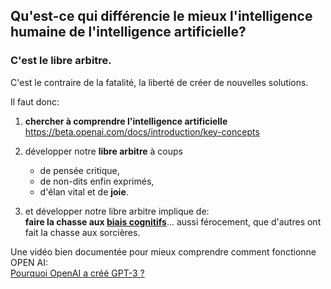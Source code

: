 ## Qu'est-ce qui différencie le mieux l'intelligence humaine de l'intelligence artificielle?
### C'est le libre arbitre.
C'est le contraire de la fatalité, la liberté de créer de nouvelles solutions.

Il faut donc:
1. __chercher à comprendre l'intelligence artificielle__  
   https://beta.openai.com/docs/introduction/key-concepts

2. développer notre __libre arbitre__ à coups
    - de pensée critique,
    - de non-dits enfin exprimés,
    - d'élan vital et de __joie__.
  
3. et développer notre libre arbitre implique de:  
__faire la chasse aux [biais cognitifs](https://fr.wikipedia.org/wiki/Biais_cognitif#/media/Fichier:The_Cognitive_Bias_Codex_(French)_-_John_Manoogian_III_(jm3).svg)__... aussi férocement, que d'autres ont fait la chasse aux sorcières.  
  
Une vidéo bien documentée pour mieux comprendre comment fonctionne OPEN AI:    
[Pourquoi OpenAI a créé GPT-3 ?](https://www.youtube.com/watch?v=e2Th_cPQ-l0)
